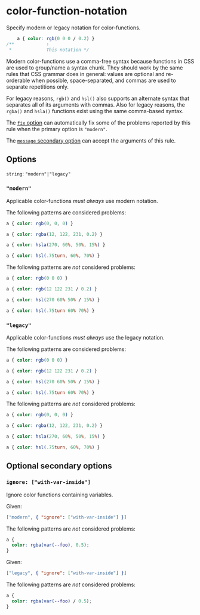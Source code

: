 # color-function-notation

Specify modern or legacy notation for color-functions.

<!-- prettier-ignore -->
```css
    a { color: rgb(0 0 0 / 0.2) }
/**            ↑
 *             This notation */
```

Modern color-functions use a comma-free syntax because functions in CSS are used to group/name a syntax chunk. They should work by the same rules that CSS grammar does in general: values are optional and re-orderable when possible, space-separated, and commas are used to separate repetitions only.

For legacy reasons, `rgb()` and `hsl()` also supports an alternate syntax that separates all of its arguments with commas. Also for legacy reasons, the `rgba()` and `hsla()` functions exist using the same comma-based syntax.

The [`fix` option](https://github.com/stylelint/stylelint/16.17.0/docs/user-guide/options.md#fix) can automatically fix some of the problems reported by this rule when the primary option is `"modern"`.

The [`message` secondary option](https://github.com/stylelint/stylelint/16.17.0/docs/user-guide/configure.md#message) can accept the arguments of this rule.

## Options

`string`: `"modern"|"legacy"`

### `"modern"`

Applicable color-functions _must always_ use modern notation.

The following patterns are considered problems:

<!-- prettier-ignore -->
```css
a { color: rgb(0, 0, 0) }
```

<!-- prettier-ignore -->
```css
a { color: rgba(12, 122, 231, 0.2) }
```

<!-- prettier-ignore -->
```css
a { color: hsla(270, 60%, 50%, 15%) }
```

<!-- prettier-ignore -->
```css
a { color: hsl(.75turn, 60%, 70%) }
```

The following patterns are _not_ considered problems:

<!-- prettier-ignore -->
```css
a { color: rgb(0 0 0) }
```

<!-- prettier-ignore -->
```css
a { color: rgb(12 122 231 / 0.2) }
```

<!-- prettier-ignore -->
```css
a { color: hsl(270 60% 50% / 15%) }
```

<!-- prettier-ignore -->
```css
a { color: hsl(.75turn 60% 70%) }
```

### `"legacy"`

Applicable color-functions _must always_ use the legacy notation.

The following patterns are considered problems:

<!-- prettier-ignore -->
```css
a { color: rgb(0 0 0) }
```

<!-- prettier-ignore -->
```css
a { color: rgb(12 122 231 / 0.2) }
```

<!-- prettier-ignore -->
```css
a { color: hsl(270 60% 50% / 15%) }
```

<!-- prettier-ignore -->
```css
a { color: hsl(.75turn 60% 70%) }
```

The following patterns are _not_ considered problems:

<!-- prettier-ignore -->
```css
a { color: rgb(0, 0, 0) }
```

<!-- prettier-ignore -->
```css
a { color: rgba(12, 122, 231, 0.2) }
```

<!-- prettier-ignore -->
```css
a { color: hsla(270, 60%, 50%, 15%) }
```

<!-- prettier-ignore -->
```css
a { color: hsl(.75turn, 60%, 70%) }
```

## Optional secondary options

### `ignore: ["with-var-inside"]`

Ignore color functions containing variables.

Given:

```json
["modern", { "ignore": ["with-var-inside"] }]
```

The following patterns are _not_ considered problems:

```css
a {
  color: rgba(var(--foo), 0.5);
}
```

Given:

```json
["legacy", { "ignore": ["with-var-inside"] }]
```

The following patterns are _not_ considered problems:

```css
a {
  color: rgba(var(--foo) / 0.5);
}
```
